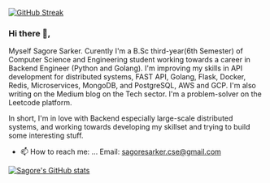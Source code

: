 [![GitHub Streak](https://github-readme-streak-stats.herokuapp.com?user=sagoresarker)](https://git.io/streak-stats)
### Hi there 👋,
Myself Sagore Sarker. Curently I'm a B.Sc third-year(6th Semester) of Computer Science and Engineering student working towards a career in Backend Engineer (Python and Golang). I'm improving my skills in API development for distributed systems, FAST API, Golang, Flask, Docker, Redis, Microservices, MongoDB, and PostgreSQL, AWS and GCP. I'm also writing on the Medium blog on the Tech sector. I'm a problem-solver on the Leetcode platform.

In short, I'm in love with Backend especially large-scale distributed systems, and working towards developing my skillset and trying to build some interesting stuff.

- 📫 How to reach me: ...
Email: sagoresarker.cse@gmail.com

[![Sagore's GitHub stats](https://github-readme-stats.vercel.app/api?username=sagoresarker)](https://github.com/anuraghazra/github-readme-stats)
<!--
**sagoresarker/sagoresarker** is a ✨ _special_ ✨ repository because its `README.md` (this file) appears on your GitHub profile.

Here are some ideas to get you started:

- 🔭 I’m currently working on ...
- 🌱 I’m currently learning ...
- 👯 I’m looking to collaborate on ...
- 🤔 I’m looking for help with ...
- 💬 Ask me about ...
- 📫 How to reach me: ...
- 😄 Pronouns: ...
- ⚡ Fun fact: ...
-->
